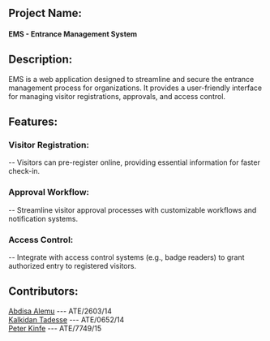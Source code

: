 ## Project Name: 
#### EMS - Entrance Management System

## Description:

EMS is a web application designed to streamline and secure the entrance management process for organizations. It provides a user-friendly interface for managing visitor registrations, approvals, and access control.

## Features:

### Visitor Registration: 
  -- Visitors can pre-register online, providing essential information for faster check-in.

### Approval Workflow: 
  -- Streamline visitor approval processes with customizable workflows and notification systems.

### Access Control: 
  -- Integrate with access control systems (e.g., badge readers) to grant authorized entry to registered visitors.

## Contributors:

[Abdisa Alemu](https://github.com/abdisaDev) --- ATE/2603/14<br>
[Kalkidan Tadesse](https://github.com/kaltg) --- ATE/0652/14 <br>
[Peter Kinfe](https://github.com/p3ter-dev) --- ATE/7749/15
